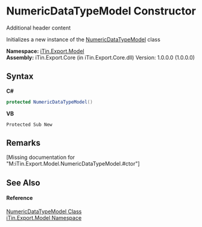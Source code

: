 # NumericDataTypeModel Constructor 
Additional header content 

Initializes a new instance of the <a href="85a4554b-e380-0462-9d5e-abe2a06775d9">NumericDataTypeModel</a> class

**Namespace:**&nbsp;<a href="ef57ffcc-e95e-b212-5a46-9aa6f5a3511f">iTin.Export.Model</a><br />**Assembly:**&nbsp;iTin.Export.Core (in iTin.Export.Core.dll) Version: 1.0.0.0 (1.0.0.0)

## Syntax

**C#**<br />
``` C#
protected NumericDataTypeModel()
```

**VB**<br />
``` VB
Protected Sub New
```


## Remarks
\[Missing <remarks> documentation for "M:iTin.Export.Model.NumericDataTypeModel.#ctor"\]

## See Also


#### Reference
<a href="85a4554b-e380-0462-9d5e-abe2a06775d9">NumericDataTypeModel Class</a><br /><a href="ef57ffcc-e95e-b212-5a46-9aa6f5a3511f">iTin.Export.Model Namespace</a><br />